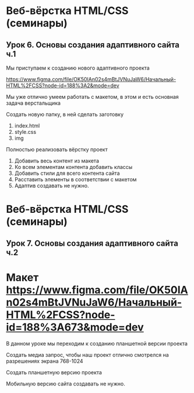 # Веб-вёрстка HTML/CSS (семинары)

## Урок 6. Основы создания адаптивного сайта ч.1

Мы приступаем к созданию нового адаптивного проекта

<https://www.figma.com/file/OK50IAn02s4mBtJVNuJaW6/Начальный-HTML%2FCSS?node-id=188%3A2&mode=dev>

Мы уже отлично умеем работать с макетом, в этом и есть основная задача верстальщика

Создать новую папку, в ней сделать заготовку

1. index.html
2. style.css
3. img

Полностью реализовать вёрстку проект

1. Добавить весь контент из макета
2. Ко всем элементам контента добавить классы
3. Добавить стили для всего контента сайта
4. Расставить элементы в соответствии с макетом
5. Адаптив создавать не нужно.

# Веб-вёрстка HTML/CSS (семинары)

## Урок 7. Основы создания адаптивного сайта ч.2

# Макет <https://www.figma.com/file/OK50IAn02s4mBtJVNuJaW6/Начальный-HTML%2FCSS?node-id=188%3A673&mode=dev>

В данном уроке мы переходим к созданию планшетной версии проекта

Создать медиа запрос, чтобы наш проект отлично смотрелся на разрешениях экрана 768-1024

Создать планшетную версию проекта

Мобильную версию сайта создавать не нужно.
